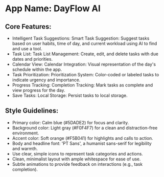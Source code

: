 # **App Name**: DayFlow AI

## Core Features:

- Intelligent Task Suggestions: Smart Task Suggestion: Suggest tasks based on user habits, time of day, and current workload using AI to find and use a tool.
- Task List: Task List Management: Create, edit, and delete tasks with due dates and priorities.
- Calendar View: Calendar Integration: Visual representation of the day's schedule within the app.
- Task Prioritization: Prioritization System: Color-coded or labeled tasks to indicate urgency and importance.
- Progress Tracking: Completion Tracking: Mark tasks as complete and view progress for the day.
- Save Tasks: Local Storage: Persist tasks to local storage.

## Style Guidelines:

- Primary color: Calm blue (#5DADE2) for focus and clarity.
- Background color: Light gray (#F0F4F7) for a clean and distraction-free environment.
- Accent color: Soft orange (#F5B041) for highlights and calls to action.
- Body and headline font: 'PT Sans', a humanist sans-serif for legibility and warmth.
- Use clear, simple icons to represent task categories and actions.
- Clean, minimalist layout with ample whitespace for ease of use.
- Subtle animations to provide feedback on interactions (e.g., task completion).